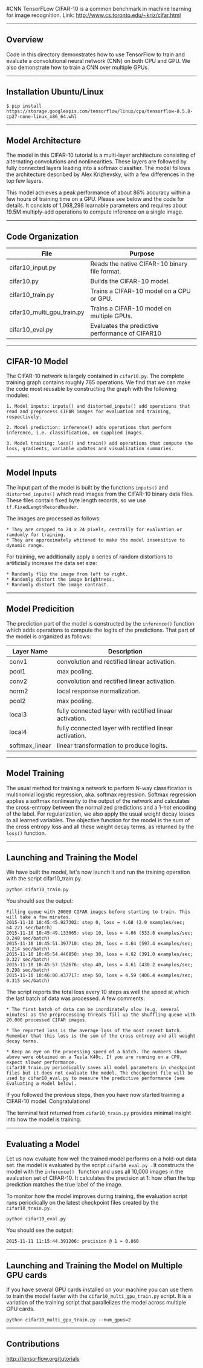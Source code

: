 #CNN TensorFLow
CIFAR-10 is a common benchmark in machine learning for image recognition.
Link:
http://www.cs.toronto.edu/~kriz/cifar.html

--------------------
Overview
--------------------

Code in this directory demonstrates how to use TensorFlow to train and evaluate a convolutional neural network (CNN) on both CPU and GPU. We also demonstrate how to train a CNN over multiple GPUs.

--------------------
Installation Ubuntu/Linux
--------------------

```
$ pip install https://storage.googleapis.com/tensorflow/linux/cpu/tensorflow-0.5.0-cp27-none-linux_x86_64.whl
```
--------------------
Model Architecture
--------------------


The model in this CIFAR-10 tutorial is a multi-layer architecture consisting of alternating convolutions and nonlinearities. These layers are followed by fully connected layers leading into a softmax classifier. The model follows the architecture described by Alex Krizhevsky, with a few differences in the top few layers.

This model achieves a peak performance of about 86% accuracy within a few hours of training time on a GPU. Please see below and the code for details. It consists of 1,068,298 learnable parameters and requires about 19.5M multiply-add operations to compute inference on a single image.

--------------------
Code Organization
--------------------

File                        | Purpose
----------------            | -------------
cifar10_input.py            | Reads the native CIFAR-10 binary file format.
cifar10.py                  | Builds the CIFAR-10 model.
cifar10_train.py            | Trains a CIFAR-10 model on a CPU or GPU.
cifar10_multi_gpu_train.py  | Trains a CIFAR-10 model on multiple GPUs.
cifar10_eval.py             | Evaluates the predictive performance of CIFAR10


--------------------
CIFAR-10 Model
--------------------
The CIFAR-10 network is largely contained in ```cifar10.py```. The complete training graph contains roughly 765 operations. We find that we can make the code most reusable by constructing the graph with the following modules:


    1. Model inputs: inputs() and distorted_inputs() add operations that read and preprocess CIFAR images for evaluation and training, respectively.
    
    2. Model prediction: inference() adds operations that perform inference, i.e. classification, on supplied images.
    
    3. Model training: loss() and train() add operations that compute the loss, gradients, variable updates and visualization summaries.

--------------------
Model Inputs
--------------------
The input part of the model is built by the functions ```inputs()``` and ```distorted_inputs()``` which read images from the CIFAR-10 binary data files. These files contain fixed byte length records, so we use ```tf.FixedLengthRecordReader```.

The images are processed as follows:


    * They are cropped to 24 x 24 pixels, centrally for evaluation or randomly for training.
    * They are approximately whitened to make the model insensitive to dynamic range.

For training, we additionally apply a series of random distortions to artificially increase the data set size:


    * Randomly flip the image from left to right.
    * Randomly distort the image brightness.
    * Randomly distort the image contrast.

--------------------
Model Predicition
--------------------
  The prediction part of the model is constructed by the ```inference()``` function which adds operations to compute the logits of the predictions. That part of the model is organized as follows:

  Layer Name       | Description
  ---------------- | -------------
  conv1            | convolution and rectified linear activation.
  pool1            | max pooling.
  conv2            | convolution and rectified linear activation.
  norm2            | local response normalization.
  pool2            | max pooling.
  local3           | fully connected layer with rectified linear activation.
  local4           | fully connected layer with rectified linear activation.
  softmax_linear   | linear transformation to produce logits.

--------------------
Model Training
--------------------

The usual method for training a network to perform N-way classification is multinomial logistic regression, aka. softmax regression. Softmax regression applies a softmax nonlinearity to the output of the network and calculates the cross-entropy between the normalized predictions and a 1-hot encoding of the label. For regularization, we also apply the usual weight decay losses to all learned variables. The objective function for the model is the sum of the cross entropy loss and all these weight decay terms, as returned by the ```loss()``` function.

--------------------
Launching and Training the Model
--------------------
We have built the model, let's now launch it and run the training operation with the script cifar10_train.py.
```
python cifar10_train.py
```
You should see the output:
```
Filling queue with 20000 CIFAR images before starting to train. This will take a few minutes.
2015-11-10 10:45:45.927302: step 0, loss = 4.68 (2.0 examples/sec; 64.221 sec/batch)
2015-11-10 10:45:49.133065: step 10, loss = 4.66 (533.8 examples/sec; 0.240 sec/batch)
2015-11-10 10:45:51.397710: step 20, loss = 4.64 (597.4 examples/sec; 0.214 sec/batch)
2015-11-10 10:45:54.446850: step 30, loss = 4.62 (391.0 examples/sec; 0.327 sec/batch)
2015-11-10 10:45:57.152676: step 40, loss = 4.61 (430.2 examples/sec; 0.298 sec/batch)
2015-11-10 10:46:00.437717: step 50, loss = 4.59 (406.4 examples/sec; 0.315 sec/batch)
```
The script reports the total loss every 10 steps as well the speed at which the last batch of data was processed. A few comments:

    * The first batch of data can be inordinately slow (e.g. several minutes) as the preprocessing threads fill up the shuffling queue with 20,000 processed CIFAR images.

    * The reported loss is the average loss of the most recent batch. Remember that this loss is the sum of the cross entropy and all weight decay terms.

    * Keep an eye on the processing speed of a batch. The numbers shown above were obtained on a Tesla K40c. If you are running on a CPU, expect slower performance.
    cifar10_train.py periodically saves all model parameters in checkpoint files but it does not evaluate the model. The checkpoint file will be used by cifar10_eval.py to measure the predictive performance (see Evaluating a Model below).

If you followed the previous steps, then you have now started training a CIFAR-10 model. Congratulations!

The terminal text returned from ```cifar10_train.py``` provides minimal insight into how the model is training.

--------------------
Evaluating a Model
--------------------
Let us now evaluate how well the trained model performs on a hold-out data set. the model is evaluated by the script  ```cifar10_eval.py ```. It constructs the model with the  ```inference() ``` function and uses all 10,000 images in the evaluation set of CIFAR-10. It calculates the precision at 1: how often the top prediction matches the true label of the image.

To monitor how the model improves during training, the evaluation script runs periodically on the latest checkpoint files created by the  ```cifar10_train.py. ```
```
python cifar10_eval.py
```

You should see the output:
```
2015-11-11 11:15:44.391206: precision @ 1 = 0.860
```

--------------------
Launching and Training the Model on Multiple GPU cards  
--------------------

If you have several GPU cards installed on your machine you can use them to train the model faster with the ```cifar10_multi_gpu_train.py``` script. It is a variation of the training script that parallelizes the model across multiple GPU cards.

```
python cifar10_multi_gpu_train.py --num_gpus=2
```

--------------------
Contributions
--------------------
http://tensorflow.org/tutorials
